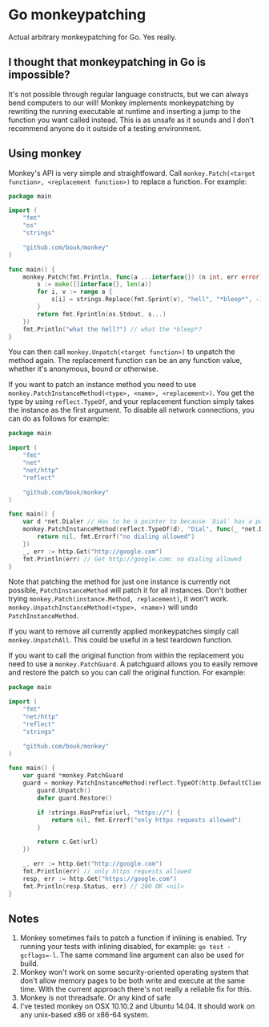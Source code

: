 # Go monkeypatching

Actual arbitrary monkeypatching for Go. Yes really.

## I thought that monkeypatching in Go is impossible?

It's not possible through regular language constructs, but we can always bend computers to our will! Monkey implements monkeypatching by rewriting the running executable at runtime and inserting a jump to the function you want called instead. This is as unsafe as it sounds and I don't recommend anyone do it outside of a testing environment.

## Using monkey

Monkey's API is very simple and straightfoward. Call `monkey.Patch(<target function>, <replacement function>)` to replace a function. For example:

```go
package main

import (
	"fmt"
	"os"
	"strings"

	"github.com/bouk/monkey"
)

func main() {
	monkey.Patch(fmt.Println, func(a ...interface{}) (n int, err error) {
		s := make([]interface{}, len(a))
		for i, v := range a {
			s[i] = strings.Replace(fmt.Sprint(v), "hell", "*bleep*", -1)
		}
		return fmt.Fprintln(os.Stdout, s...)
	})
	fmt.Println("what the hell?") // what the *bleep*?
}
```

You can then call `monkey.Unpatch(<target function>)` to unpatch the method again. The replacement function can be an any function value, whether it's anonymous, bound or otherwise.

If you want to patch an instance method you need to use `monkey.PatchInstanceMethod(<type>, <name>, <replacement>)`. You get the type by using `reflect.TypeOf`, and your replacement function simply takes the instance as the first argument. To disable all network connections, you can do as follows for example:

```go
package main

import (
	"fmt"
	"net"
	"net/http"
	"reflect"

	"github.com/bouk/monkey"
)

func main() {
	var d *net.Dialer // Has to be a pointer to because `Dial` has a pointer receiver
	monkey.PatchInstanceMethod(reflect.TypeOf(d), "Dial", func(_ *net.Dialer, _, _ string) (net.Conn, error) {
		return nil, fmt.Errorf("no dialing allowed")
	})
	_, err := http.Get("http://google.com")
	fmt.Println(err) // Get http://google.com: no dialing allowed
}

```

Note that patching the method for just one instance is currently not possible, `PatchInstanceMethod` will patch it for all instances. Don't bother trying `monkey.Patch(instance.Method, replacement)`, it won't work. `monkey.UnpatchInstanceMethod(<type>, <name>)` will undo `PatchInstanceMethod`.

If you want to remove all currently applied monkeypatches simply call `monkey.UnpatchAll`. This could be useful in a test teardown function.

If you want to call the original function from within the replacement you need to use a `monkey.PatchGuard`. A patchguard allows you to easily remove and restore the patch so you can call the original function. For example:

```go
package main

import (
	"fmt"
	"net/http"
	"reflect"
	"strings"

	"github.com/bouk/monkey"
)

func main() {
	var guard *monkey.PatchGuard
	guard = monkey.PatchInstanceMethod(reflect.TypeOf(http.DefaultClient), "Get", func(c *http.Client, url string) (*http.Response, error) {
		guard.Unpatch()
		defer guard.Restore()

		if !strings.HasPrefix(url, "https://") {
			return nil, fmt.Errorf("only https requests allowed")
		}

		return c.Get(url)
	})

	_, err := http.Get("http://google.com")
	fmt.Println(err) // only https requests allowed
	resp, err := http.Get("https://google.com")
	fmt.Println(resp.Status, err) // 200 OK <nil>
}
```

## Notes

1. Monkey sometimes fails to patch a function if inlining is enabled. Try running your tests with inlining disabled, for example: `go test -gcflags=-l`. The same command line argument can also be used for build.
2. Monkey won't work on some security-oriented operating system that don't allow memory pages to be both write and execute at the same time. With the current approach there's not really a reliable fix for this.
3. Monkey is not threadsafe. Or any kind of safe
4. I've tested monkey on OSX 10.10.2 and Ubuntu 14.04. It should work on any unix-based x86 or x86-64 system.
